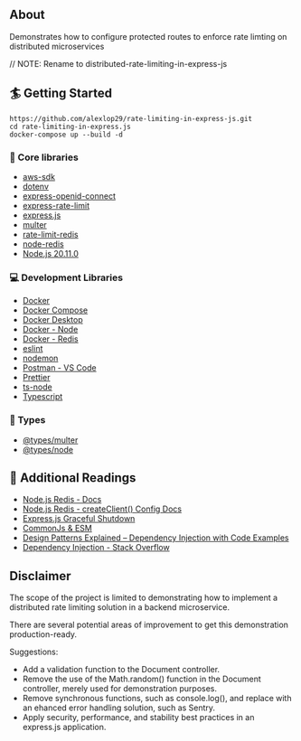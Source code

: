 ## About

Demonstrates how to configure protected routes to enforce rate limting on distributed microservices

// NOTE: Rename to distributed-rate-limiting-in-express-js

## 🏄 Getting Started

```
https://github.com/alexlop29/rate-limiting-in-express-js.git
cd rate-limiting-in-express.js
docker-compose up --build -d
```

### 🔧 Core libraries

- [aws-sdk](https://www.npmjs.com/package/aws-sdk)
- [dotenv](https://www.npmjs.com/package/dotenv)
- [express-openid-connect](https://github.com/auth0/express-openid-connect)
- [express-rate-limit](https://express-rate-limit.mintlify.app/overview)
- [express.js](https://expressjs.com)
- [multer](https://github.com/expressjs/multer)
- [rate-limit-redis](https://www.npmjs.com/package/rate-limit-redis)
- [node-redis](https://github.com/redis/node-redis)
- [Node.js 20.11.0](https://nodejs.org/en)

### 💻 Development Libraries

- [Docker](https://docs.docker.com)
- [Docker Compose](https://docs.docker.com/get-started/08_using_compose/)
- [Docker Desktop](https://docs.docker.com/desktop/)
- [Docker - Node](https://hub.docker.com/_/node/)
- [Docker - Redis](https://hub.docker.com/_/redis)
- [eslint](https://eslint.org)
- [nodemon](https://nodemon.io)
- [Postman - VS Code](https://marketplace.visualstudio.com/items?itemName=Postman.postman-for-vscode)
- [Prettier](https://prettier.io)
- [ts-node](https://www.npmjs.com/package/ts-node)
- [Typescript](https://www.typescriptlang.org)

### 📛 Types

- [@types/multer](https://www.npmjs.com/package/@types/multer)
- [@types/node](https://www.npmjs.com/package/@types/node)

## 📑 Additional Readings

- [Node.js Redis - Docs](https://redis.io/docs/connect/clients/nodejs/#learn-more)
- [Node.js Redis - createClient() Config Docs](https://github.com/redis/node-redis/blob/master/docs/client-configuration.md)
- [Express.js Graceful Shutdown](https://expressjs.com/en/advanced/healthcheck-graceful-shutdown.html)
- [CommonJs & ESM](https://blog.logrocket.com/commonjs-vs-es-modules-node-js/)
- [Design Patterns Explained – Dependency Injection with Code Examples](https://stackify.com/dependency-injection/)
- [Dependency Injection - Stack Overflow](https://stackoverflow.com/questions/130794/what-is-dependency-injection)

## Disclaimer
The scope of the project is limited to demonstrating how to implement
a distributed rate limiting solution in a backend microservice. 

There are several potential areas of improvement to get this demonstration
production-ready.

Suggestions:
- Add a validation function to the Document controller.
- Remove the use of the Math.random() function in the Document controller, merely used for demonstration purposes.
- Remove synchronous functions, such as console.log(), and replace with an ehanced error handling solution, such as Sentry.
- Apply security, performance, and stability best practices in an express.js application. 

